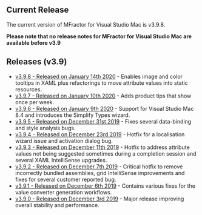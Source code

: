 ## Current Release

The current version of MFractor for Visual Studio Mac is v3.9.8.

**Please note that no release notes for MFractor for Visual Studio Mac are available before v3.9**

## Releases (v3.9)

 * [v3.9.8 - Released on January 14th 2020](v3/v3.9.md#v3.9.9) - Enables image and color tooltips in XAML plus refactorings to move attribute values into static resources.
 * [v3.9.7 - Released on January 10th 2020](v3/v3.9.md#v3.9.7) - Adds product tips that show once per week.
 * [v3.9.6 - Released on January 9th 2020](v3/v3.9.md#v3.9.6) - Support for Visual Studio Mac 8.4 and introduces the Simplify Types wizard.
 * [v3.9.5 - Released on December 31st 2019](v3/v3.9.md#v3.9.5) - Fixes several data-binding and style analysis bugs.
 * [v3.9.4 - Released on December 23rd 2019](v3/v3.9.md#v3.9.4) - Hotfix for a localisation wizard issue and activation dialog bug.
 * [v3.9.3 - Released on December 11th 2019](v3/v3.9.md#v3.9.3) - Hotfix to address attribute values not being suggested sometimes during a completion session and several XAML IntelliSense upgrades.
 * [v3.9.2 - Released on December 7th 2019](v3/v3.9.md#v3.9.2) - Critical hotfix to remove incorrectly bundled assemblies, grid IntelliSense improvements and fixes for several customer reported bug.
 * [v3.9.1 - Released on December 6th 2019](v3/v3.9.md#v3.9.1) - Contains various fixes for the value converter generation workflows.
 * [v3.9.0 - Released on December 3rd 2019](v3/v3.9.md#v3.9.0) - Major release improving overall stability and performance.
